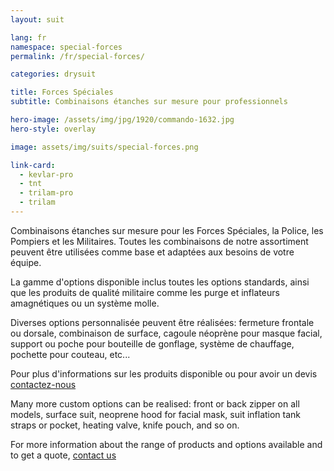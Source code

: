 ```yaml
---
layout: suit

lang: fr
namespace: special-forces
permalink: /fr/special-forces/

categories: drysuit

title: Forces Spéciales
subtitle: Combinaisons étanches sur mesure pour professionnels

hero-image: /assets/img/jpg/1920/commando-1632.jpg
hero-style: overlay

image: assets/img/suits/special-forces.png

link-card:
  - kevlar-pro
  - tnt
  - trilam-pro
  - trilam
---
```

Combinaisons étanches sur mesure pour les Forces Spéciales, la Police, les Pompiers et les Militaires. Toutes les combinaisons de notre assortiment peuvent être utilisées comme base et adaptées aux besoins de votre équipe.

La gamme d'options disponible inclus toutes les options standards, ainsi que les produits de qualité militaire comme les purge et inflateurs amagnétiques ou un système molle.

Diverses options personnalisée peuvent être réalisées: fermeture frontale ou dorsale, combinaison de surface, cagoule néoprène pour masque facial, support ou poche pour bouteille de gonflage, système de chauffage, pochette pour couteau, etc...

Pour plus d'informations sur les produits disponible ou pour avoir un devis <a href="{{site.url}}{{site.baseurl}}/{{page.lang}}/contact">contactez-nous</a>

Many more custom options can be realised: front or back zipper on all models, surface suit, neoprene hood for facial mask, suit inflation tank straps or pocket, heating valve, knife pouch, and so on.

For more information about the range of products and options available and to get a quote, <a href="{{site.url}}{{site.baseurl}}/{{page.lang}}/contact">contact us</a>